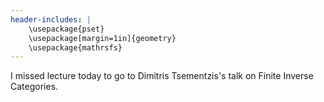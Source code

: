 ```yaml
---
header-includes: |
    \usepackage{pset}
    \usepackage[margin=1in]{geometry}
    \usepackage{mathrsfs}
---
```


I missed lecture today to go to Dimitris Tsementzis's talk on Finite Inverse Categories.
